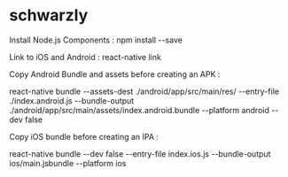 # schwarzly

Install Node.js Components :
npm install <Root Folder> --save

Link to iOS and Android :
react-native link


Copy Android Bundle and assets before creating an APK :

react-native bundle --assets-dest ./android/app/src/main/res/ --entry-file ./index.android.js --bundle-output ./android/app/src/main/assets/index.android.bundle --platform android --dev false

Copy iOS bundle before creating an IPA :

react-native bundle --dev false --entry-file index.ios.js --bundle-output ios/main.jsbundle --platform ios


